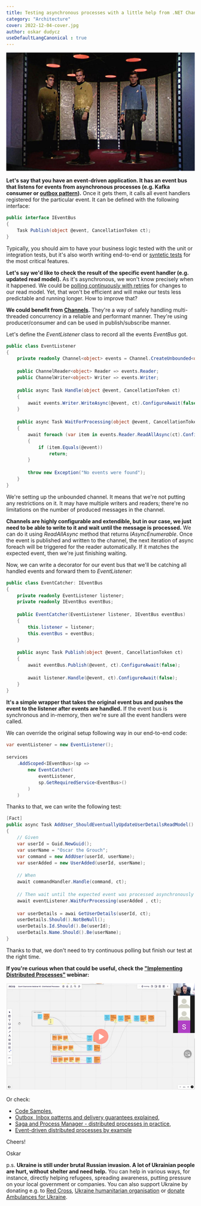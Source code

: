```yaml
---
title: Testing asynchronous processes with a little help from .NET Channels
category: "Architecture"
cover: 2022-12-04-cover.jpg
author: oskar dudycz
useDefaultLangCanonical : true
---
```


![cover](2022-12-04-cover.jpg)

**Let's say that you have an event-driven application. It has an event bus that listens for events from asynchronous processes (e.g. Kafka consumer or [outbox pattern](/pl/outbox_inbox_patterns_and_delivery_guarantees_explained/)).** Once it gets them, it calls all event handlers registered for the particular event. It can be defined with the following interface:

```csharp
public interface IEventBus
{
    Task Publish(object @event, CancellationToken ct);
}
```

Typically, you should aim to have your business logic tested with the unit or integration tests, but it's also worth writing end-to-end or [syntetic tests](/pl/i_tested_on_production/) for the most critical features. 

**Let's say we'd like to check the result of the specific event handler (e.g. updated read model).** As it's asynchronous, we won't know precisely when it happened. We could be [polling continuously with retries](/pl/dealing_with_eventual_consistency_and_idempotency_in_mongodb_projections/) for changes to our read model. Yet, that won't be efficient and will make our tests less predictable and running longer. How to improve that?

**We could benefit from [Channels](https://learn.microsoft.com/en-us/dotnet/core/extensions/channels).** They're a way of safely handling multi-threaded concurrency in a reliable and performant manner. They're using producer/consumer and can be used in publish/subscribe manner.

Let's define the _EventListener_ class to record all the events _EventBus_ got.

```csharp
public class EventListener
{
    private readonly Channel<object> events = Channel.CreateUnbounded<object>();

    public ChannelReader<object> Reader => events.Reader;
    public ChannelWriter<object> Writer => events.Writer;

    public async Task Handle(object @event, CancellationToken ct)
    {
        await events.Writer.WriteAsync(@event, ct).ConfigureAwait(false);
    }

    public async Task WaitForProcessing(object @event, CancellationToken ct)
    {
        await foreach (var item in events.Reader.ReadAllAsync(ct).ConfigureAwait(false))
        {
            if (item.Equals(@event))
                return;
        }

        throw new Exception("No events were found");
    }
}
```

We're setting up the unbounded channel. It means that we're not putting any restrictions on it. It may have multiple writers and readers; there're no limitations on the number of produced messages in the channel. 

**Channels are highly configurable and extendible, but in our case, we just need to be able to write to it and wait until the message is processed.** We can do it using _ReadAllAsync_ method that returns _IAsyncEnumerable_. Once the event is published and written to the channel, the next iteration of async foreach will be triggered for the reader automatically. If it matches the expected event, then we're just finishing waiting. 

Now, we can write a decorator for our event bus that we'll be catching all handled events and forward them to _EventListener_:

```csharp
public class EventCatcher: IEventBus
{
    private readonly EventListener listener;
    private readonly IEventBus eventBus;

    public EventCatcher(EventListener listener, IEventBus eventBus)
    {
        this.listener = listener;
        this.eventBus = eventBus;
    }

    public async Task Publish(object @event, CancellationToken ct)
    {
        await eventBus.Publish(@event, ct).ConfigureAwait(false);

        await listener.Handle(@event, ct).ConfigureAwait(false);
    }
}
```

**It's a simple wrapper that takes the original event bus and pushes the event to the listener after events are handled.** If the event bus is synchronous and in-memory, then we're sure all the event handlers were called.

We can override the original setup following way in our end-to-end code:

```csharp
var eventListener = new EventListener();

services
    .AddScoped<IEventBus>(sp =>
        new EventCatcher(
            eventListener,
            sp.GetRequiredService<EventBus>()
        )
    )
```

Thanks to that, we can write the following test:

```csharp
[Fact]
public async Task AddUser_ShouldEventuallyUpdateUserDetailsReadModel()
{
    // Given
    var userId = Guid.NewGuid();
    var userName = "Oscar the Grouch";
    var command = new AddUser(userId, userName);
    var userAdded = new UserAdded(userId, userName);

    // When
    await commandHandler.Handle(command, ct);

    // Then wait until the expected event was processed asynchronously
    await eventListener.WaitForProcessing(userAdded , ct);

    var userDetails = awai GetUserDetails(userId, ct);
    userDetails.Should().NotBeNull();
    userDetails.Id.Should().Be(userId);
    userDetails.Name.Should().Be(userName);
}
```

Thanks to that, we don't need to try continuous polling but finish our test at the right time.

**If you're curious when that could be useful, check the ["Implementing Distributed Processes"](https://www.architecture-weekly.com/p/webinar-3-implementing-distributed) webinar:**

[![Webinar](2022-12-04-webinar.jpg)](https://www.architecture-weekly.com/p/webinar-3-implementing-distributed)

Or check:
- [Code Samples](https://github.com/oskardudycz/EventSourcing.NetCore/tree/main/Sample/HotelManagement),
- [Outbox, Inbox patterns and delivery guarantees explained](/pl/outbox_inbox_patterns_and_delivery_guarantees_explained/),
- [Saga and Process Manager - distributed processes in practice](/pl/saga_process_manager_distributed_transactions/),
- [Event-driven distributed processes by example](/pl/event_driven_distributed_processes_by_example/)

Cheers!

Oskar

p.s. **Ukraine is still under brutal Russian invasion. A lot of Ukrainian people are hurt, without shelter and need help.** You can help in various ways, for instance, directly helping refugees, spreading awareness, putting pressure on your local government or companies. You can also support Ukraine by donating e.g. to [Red Cross](https://www.icrc.org/en/donate/ukraine), [Ukraine humanitarian organisation](https://savelife.in.ua/en/donate/) or [donate Ambulances for Ukraine](https://www.gofundme.com/f/help-to-save-the-lives-of-civilians-in-a-war-zone).

